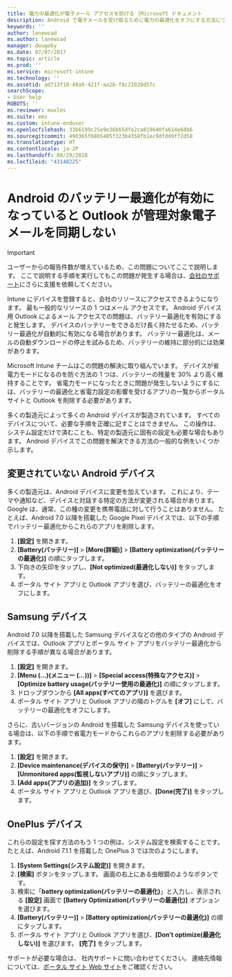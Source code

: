 ```yaml
---
title: 電力の最適化が電子メール アクセスを妨げる |Microsoft ドキュメント
description: Android で電子メールを受け取るために電力の最適化をオフにする方法について説明します。
keywords: ''
author: lenewsad
ms.author: lanewsad
manager: dougeby
ms.date: 07/07/2017
ms.topic: article
ms.prod: ''
ms.service: microsoft-intune
ms.technology: ''
ms.assetid: ad713f18-40a9-421f-aa2b-f8c21028d57c
searchScope:
- User help
ROBOTS: ''
ms.reviewer: maxles
ms.suite: ems
ms.custom: intune-enduser
ms.openlocfilehash: 33b6199c25e9e36b65dfe2ca819640fa614e68b6
ms.sourcegitcommit: 490365fb8b5405f323b4358fb1ec9dfdd9ff2d58
ms.translationtype: HT
ms.contentlocale: ja-JP
ms.lasthandoff: 08/29/2018
ms.locfileid: "43148225"
---
```

# <a name="outlook-wont-sync-managed-email-when-battery-optimization-for-android-is-turned-on"></a>Android のバッテリー最適化が有効になっていると Outlook が管理対象電子メールを同期しない

> [!IMPORTANT]
> ユーザーからの報告件数が増えているため、この問題についてここで説明します。 ここで説明する手順を実行してもこの問題が発生する場合は、[会社のサポート](https://go.microsoft.com/fwlink/?linkid=2010980)にさらに支援を依頼してください。

Intune にデバイスを登録すると、会社のリソースにアクセスできるようになります。 最も一般的なリソースの 1 つはメール アクセスです。 Android デバイス用 Outlook によるメール アクセスでの問題は、バッテリー最適化を有効にすると発生します。 デバイスのバッテリーをできるだけ長く持たせるため、バッテリー最適化が自動的に有効になる場合があります。 バッテリー最適化は、メールの自動ダウンロードの停止を試みるため、バッテリーの維持に部分的には効果があります。

Microsoft Intune チームはこの問題の解決に取り組んでいます。 デバイスが省電力モードになるのを防ぐ方法の 1 つは、バッテリーの残量を 30% より高く維持することです。 省電力モードになったときに問題が発生しないようにするには、バッテリーの最適化と省電力設定の影響を受けるアプリの一覧からポータル サイトと Outlook を削除する必要があります。

多くの製造元によって多くの Android デバイスが製造されています。 すべてのデバイスについて、必要な手順を正確に記すことはできません。 この操作は、システム設定だけで済むことも、特定の製造元に固有の設定も必要な場合もあります。 Android デバイスでこの問題を解決できる方法の一般的な例をいくつか示します。

## <a name="unmodified-android-devices"></a>変更されていない Android デバイス

多くの製造元は、Android デバイスに変更を加えています。 これにより、テーマや通知など、デバイスと対話する特定の方法が変更される場合があります。 Google は、通常、この種の変更を携帯電話に対して行うことはありません。 たとえば、Android 7.0 以降を搭載した Google Pixel デバイスでは、以下の手順でバッテリー最適化からこれらのアプリを削除します。

1. **[設定]** を開きます。
2. **[Battery\(バッテリー\)]** > **[More\(詳細\)]** > **[Battery optimization\(バッテリーの最適化\)]** の順にタップします。
3. 下向きの矢印をタップし、**[Not optimized\(最適化しない\)]** をタップします。
4. ポータル サイト アプリと Outlook アプリを選び、バッテリーの最適化をオフにします。

## <a name="samsung-devices"></a>Samsung デバイス

Android 7.0 以降を搭載した Samsung デバイスなどの他のタイプの Android デバイスでは、Outlook アプリとポータル サイト アプリをバッテリー最適化から削除する手順が異なる場合があります。

1. **[設定]** を開きます。
2. **[Menu (…)\(メニュー (...)\)]** > **[Special access\(特殊なアクセス\)]** > **[Optimize battery usage\(バッテリー使用の最適化\)]** の順にタップします。
3. ドロップダウンから **[All apps\(すべてのアプリ\)]** を選びます。
4. ポータル サイト アプリと Outlook アプリの隣のトグルを **[オフ]** にして、バッテリーの最適化をオフにします。

さらに、古いバージョンの Android を搭載した Samsung デバイスを使っている場合は、以下の手順で省電力モードからこれらのアプリを削除する必要があります。

1. **[設定]** を開きます。
2. **[Device maintenance\(デバイスの保守\)]** > **[Battery\(バッテリー\)]** > **[Unmonitored apps\(監視しないアプリ\)]** の順にタップします。
3. **[Add apps\(アプリの追加\)]** をタップします。
4. ポータル サイト アプリと Outlook アプリを選び、**[Done\(完了\)]** をタップします。

## <a name="oneplus-devices"></a>OnePlus デバイス

これらの設定を探す方法のもう 1 つの例は、システム設定を検索することです。 たとえば、Android 7.1.1 を搭載した OnePlus 3 では次のようにします。 

1. **[System Settings\(システム設定\)]** を開きます。 
2. **[検索]** ボタンをタップします。 画面の右上にある虫眼鏡のようなボタンです。 
3. 検索に「**battery optimization\(バッテリーの最適化\)**」と入力し、表示される **[設定]** 画面で **[Battery Optimization\(バッテリーの最適化\)]** オプションを選びます。 
4. **[Battery\(バッテリー\)]** > **[Battery optimization\(バッテリーの最適化\)]** の順にタップします。
5. ポータル サイト アプリと Outlook アプリを選び、**[Don't optimize\(最適化しない\)]** を選びます。 **[完了]** をタップします。

<!--On a OnePlus 5 device with Android 7.1.1, you would follow these steps to remove these apps from battery optimization:
1. Open **Settings**.
2. Tap **Battery** > **Battery optimization**.
3. Select the Company Portal and Outlook apps, then select **Don’t optimize**. Tap **Done**.-->

サポートが必要な場合は、 社内サポートに問い合わせてください。 連絡先情報については、[ポータル サイト Web サイト](https://go.microsoft.com/fwlink/?linkid=2010980)をご確認ください。
